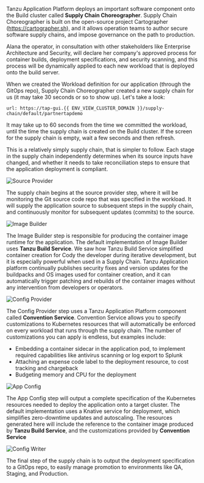 Tanzu Application Platform deploys an important software component onto the Build cluster called **Supply Chain Choreographer**. Supply Chain Choreographer is built on the open-source project Cartographer (https://cartographer.sh), and it allows operation teams to author secure software supply chains, and impose governance on the path to production.

Alana the operator, in consultation with other stakeholders like Enterprise Architecture and Security, will declare her company's approved process for container builds, deployment specifications, and security scanning, and this process will be dynamically applied to each new workload that is deployed onto the build server.

When we created the Workload definition for our application (through the GitOps repo), Supply Chain Choreographer created a new supply chain for us (it may take 30 seconds or so to show up). Let's take a look:

```dashboard:open-url
url: https://tap-gui.{{ ENV_VIEW_CLUSTER_DOMAIN }}/supply-chain/default/partnertapdemo
```

It may take up to 60 seconds from the time we committed the workload, until the time the supply chain is created on the Build cluster. If the screen for the supply chain is empty, wait a few seconds and then refresh.

This is a relatively simply supply chain, that is simpler to follow. Each stage in the supply chain independently determines when its source inputs have changed, and whether it needs to take reconciliation steps to ensure that the application deployment is compliant.

![Source Provider](images/scc-source-provider.png)

The supply chain begins at the source provider step, where it will be monitoring the Git source code repo that was specified in the workload. It will supply the application source to subsequent steps in the supply chain, and continuously monitor for subsequent updates (commits) to the source.

![Image Builder](images/scc-image-builder.png)

The Image Builder step is responsible for producing the container image runtime for the application. The default implementation of Image Builder uses **Tanzu Build Service**. We saw how Tanzu Build Service simplified container creation for Cody the developer during iterative development, but it is especially powerful when used in a Supply Chain. Tanzu Application platform continually publishes security fixes and version updates for the buildpacks and OS images used for container creation, and it can automatically trigger patching and rebuilds of the container images without any intervention from developers or operators.

![Config Provider](images/scc-config-provider.png)

The Config Provider step uses a Tanzu Application Platform component called **Convention Service**. Convention Service allows you to specify customizations to Kubernetes resources that will automatically be enforced on every workload that runs through the supply chain. The number of customizations you can apply is endless, but examples include:
* Embedding a container sidecar in the application pod, to implement required capabilities like antivirus scanning or log export to Splunk
* Attaching an expense code label to the deployment resource, to cost tracking and chargeback
* Budgeting memory and CPU for the deployment

![App Config](images/scc-app-config.png)

The App Config step will output a complete specification of the Kubernetes resources needed to deploy the application onto a target cluster. The default implementation uses a Knative service for deployment, which simplifies zero-downtime updates and autoscaling. The resources generated here will include the reference to the container image produced by **Tanzu Build Service**, and the customizations provided by **Convention Service**

![Config Writer](images/scc-config-writer.png)

The final step of the supply chain is to output the deployment specification to a GitOps repo, to easily manage promotion to environments like QA, Staging, and Production.
